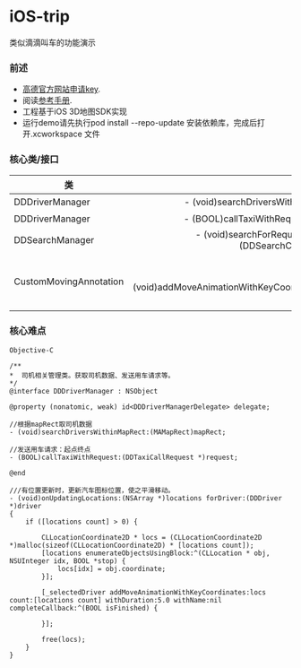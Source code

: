 iOS-trip
========================

类似滴滴叫车的功能演示

### 前述

- [高德官方网站申请key](http://id.amap.com/?ref=http%3A%2F%2Fapi.amap.com%2Fkey%2F).
- 阅读[参考手册](http://api.amap.com/Public/reference/iOS%20API%20v2_3D/).
- 工程基于iOS 3D地图SDK实现
- 运行demo请先执行pod install --repo-update 安装依赖库，完成后打开.xcworkspace 文件

### 核心类/接口
| 类    | 接口  | 说明   | 版本  |
| -----|:-----:|:-----:|:-----:|
| DDDriverManager | - (void)searchDriversWithinMapRect:(MAMapRect)mapRect; | 模拟获取司机数据 | n/a |
| DDDriverManager | - (BOOL)callTaxiWithRequest:(DDTaxiCallRequest *)request; | 模拟发起用车请求 | n/a |
| DDSearchManager | - (void)searchForRequest:(id)request completionBlock:(DDSearchCompletionBlock)block; | 模拟搜索目的地 | n/a |
| CustomMovingAnnotation | - (void)addMoveAnimationWithKeyCoordinates:count:duration:name:completeCallback | 继承自MAAnimatedAnnotation，为了实现汽车图标的平滑移动 | 4.5.0 |


### 核心难点
`Objective-C`
```
/**
*  司机相关管理类。获取司机数据、发送用车请求等。
*/
@interface DDDriverManager : NSObject

@property (nonatomic, weak) id<DDDriverManagerDelegate> delegate;

//根据mapRect取司机数据
- (void)searchDriversWithinMapRect:(MAMapRect)mapRect;

//发送用车请求：起点终点
- (BOOL)callTaxiWithRequest:(DDTaxiCallRequest *)request;

@end

///有位置更新时，更新汽车图标位置，使之平滑移动。
- (void)onUpdatingLocations:(NSArray *)locations forDriver:(DDDriver *)driver
{
    if ([locations count] > 0) {

        CLLocationCoordinate2D * locs = (CLLocationCoordinate2D *)malloc(sizeof(CLLocationCoordinate2D) * [locations count]);
        [locations enumerateObjectsUsingBlock:^(CLLocation * obj, NSUInteger idx, BOOL *stop) {
            locs[idx] = obj.coordinate;
        }];

        [_selectedDriver addMoveAnimationWithKeyCoordinates:locs count:[locations count] withDuration:5.0 withName:nil completeCallback:^(BOOL isFinished) {

        }];

        free(locs);
    }
}
```
